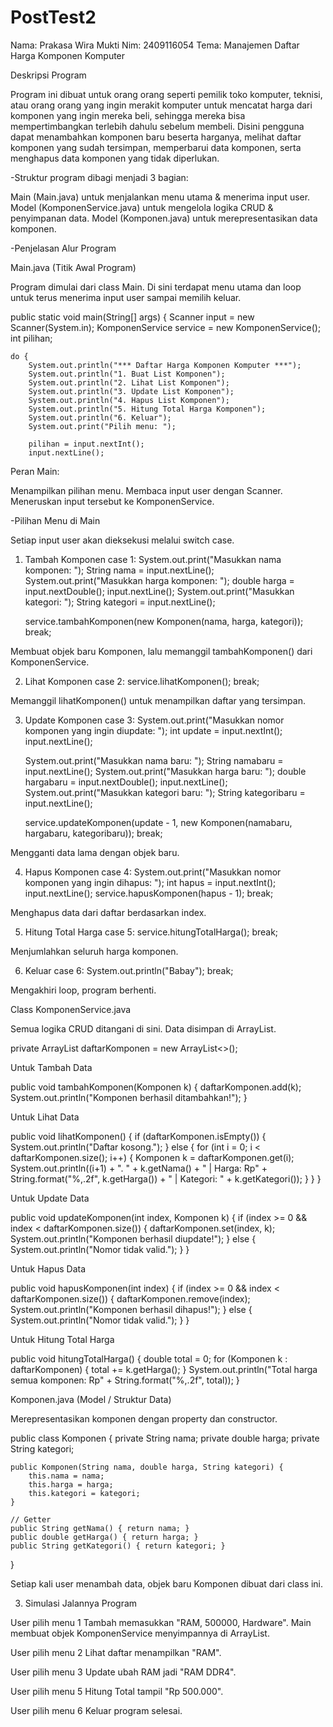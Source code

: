 # PostTest2

Nama: Prakasa Wira Mukti
Nim: 2409116054
Tema: Manajemen Daftar Harga Komponen Komputer

Deskripsi Program

Program ini dibuat untuk orang orang seperti pemilik toko komputer, teknisi, atau orang orang yang ingin merakit komputer untuk mencatat harga dari komponen yang ingin mereka beli, sehingga mereka bisa mempertimbangkan terlebih dahulu sebelum membeli. Disini pengguna dapat menambahkan komponen baru beserta harganya, melihat daftar komponen yang sudah tersimpan, memperbarui data komponen, serta menghapus data komponen yang tidak diperlukan.

-Struktur program dibagi menjadi 3 bagian:

Main (Main.java) untuk menjalankan menu utama & menerima input user.
Model (KomponenService.java) untuk mengelola logika CRUD & penyimpanan data.
Model (Komponen.java) untuk merepresentasikan data komponen.

-Penjelasan Alur Program

Main.java (Titik Awal Program)

Program dimulai dari class Main.
Di sini terdapat menu utama dan loop untuk terus menerima input user sampai memilih keluar.

public static void main(String[] args) {
    Scanner input = new Scanner(System.in);
    KomponenService service = new KomponenService();
    int pilihan;

    do {
        System.out.println("*** Daftar Harga Komponen Komputer ***");
        System.out.println("1. Buat List Komponen");
        System.out.println("2. Lihat List Komponen");
        System.out.println("3. Update List Komponen");
        System.out.println("4. Hapus List Komponen");
        System.out.println("5. Hitung Total Harga Komponen");
        System.out.println("6. Keluar");
        System.out.print("Pilih menu: ");

        pilihan = input.nextInt();
        input.nextLine();


Peran Main:

Menampilkan pilihan menu.
Membaca input user dengan Scanner.
Meneruskan input tersebut ke KomponenService.

-Pilihan Menu di Main

Setiap input user akan dieksekusi melalui switch case.

1. Tambah Komponen
case 1:
    System.out.print("Masukkan nama komponen: ");
    String nama = input.nextLine();
    System.out.print("Masukkan harga komponen: ");
    double harga = input.nextDouble();
    input.nextLine();
    System.out.print("Masukkan kategori: ");
    String kategori = input.nextLine();

    service.tambahKomponen(new Komponen(nama, harga, kategori));
    break;


Membuat objek baru Komponen, lalu memanggil tambahKomponen() dari KomponenService.

2. Lihat Komponen
case 2:
    service.lihatKomponen();
    break;

Memanggil lihatKomponen() untuk menampilkan daftar yang tersimpan.

3. Update Komponen
case 3:
    System.out.print("Masukkan nomor komponen yang ingin diupdate: ");
    int update = input.nextInt();
    input.nextLine();

    System.out.print("Masukkan nama baru: ");
    String namabaru = input.nextLine();
    System.out.print("Masukkan harga baru: ");
    double hargabaru = input.nextDouble();
    input.nextLine();
    System.out.print("Masukkan kategori baru: ");
    String kategoribaru = input.nextLine();

    service.updateKomponen(update - 1, new Komponen(namabaru, hargabaru, kategoribaru));
    break;

Mengganti data lama dengan objek baru.

4. Hapus Komponen
case 4:
    System.out.print("Masukkan nomor komponen yang ingin dihapus: ");
    int hapus = input.nextInt();
    input.nextLine();
    service.hapusKomponen(hapus - 1);
    break;

Menghapus data dari daftar berdasarkan index.

5. Hitung Total Harga
case 5:
    service.hitungTotalHarga();
    break;

Menjumlahkan seluruh harga komponen.

6. Keluar
case 6:
    System.out.println("Babay");
    break;

Mengakhiri loop, program berhenti.

Class KomponenService.java 

Semua logika CRUD ditangani di sini. Data disimpan di ArrayList.

private ArrayList<Komponen> daftarKomponen = new ArrayList<>();

Untuk Tambah Data

public void tambahKomponen(Komponen k) {
    daftarKomponen.add(k);
    System.out.println("Komponen berhasil ditambahkan!");
}


Untuk Lihat Data

public void lihatKomponen() {
    if (daftarKomponen.isEmpty()) {
        System.out.println("Daftar kosong.");
    } else {
        for (int i = 0; i < daftarKomponen.size(); i++) {
            Komponen k = daftarKomponen.get(i);
            System.out.println((i+1) + ". " + k.getNama() +
                " | Harga: Rp" + String.format("%,.2f", k.getHarga()) +
                " | Kategori: " + k.getKategori());
        }
    }
}


Untuk Update Data

public void updateKomponen(int index, Komponen k) {
    if (index >= 0 && index < daftarKomponen.size()) {
        daftarKomponen.set(index, k);
        System.out.println("Komponen berhasil diupdate!");
    } else {
        System.out.println("Nomor tidak valid.");
    }
}


Untuk Hapus Data

public void hapusKomponen(int index) {
    if (index >= 0 && index < daftarKomponen.size()) {
        daftarKomponen.remove(index);
        System.out.println("Komponen berhasil dihapus!");
    } else {
        System.out.println("Nomor tidak valid.");
    }
}


Untuk Hitung Total Harga

public void hitungTotalHarga() {
    double total = 0;
    for (Komponen k : daftarKomponen) {
        total += k.getHarga();
    }
    System.out.println("Total harga semua komponen: Rp" + String.format("%,.2f", total));
}

Komponen.java (Model / Struktur Data)

Merepresentasikan komponen dengan property dan constructor.

public class Komponen {
    private String nama;
    private double harga;
    private String kategori;

    public Komponen(String nama, double harga, String kategori) {
        this.nama = nama;
        this.harga = harga;
        this.kategori = kategori;
    }

    // Getter
    public String getNama() { return nama; }
    public double getHarga() { return harga; }
    public String getKategori() { return kategori; }
}


Setiap kali user menambah data, objek baru Komponen dibuat dari class ini.

3. Simulasi Jalannya Program

User pilih menu 1  Tambah  memasukkan "RAM, 500000, Hardware".
Main membuat objek  KomponenService menyimpannya di ArrayList.

User pilih menu 2  Lihat daftar menampilkan "RAM".

User pilih menu 3  Update ubah RAM jadi "RAM DDR4".

User pilih menu 5  Hitung Total tampil "Rp 500.000".

User pilih menu 6  Keluar program selesai.
